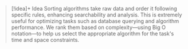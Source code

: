 > [!idea]+ Idea
> Sorting algorithms take raw data and order it following specific rules, enhancing searchability and analysis. This is extremely useful for optimizing tasks such as database querying and algorithm performance. We rank them based on complexity—using Big O notation—to help us select the appropriate algorithm for the task's time and space constraints.


